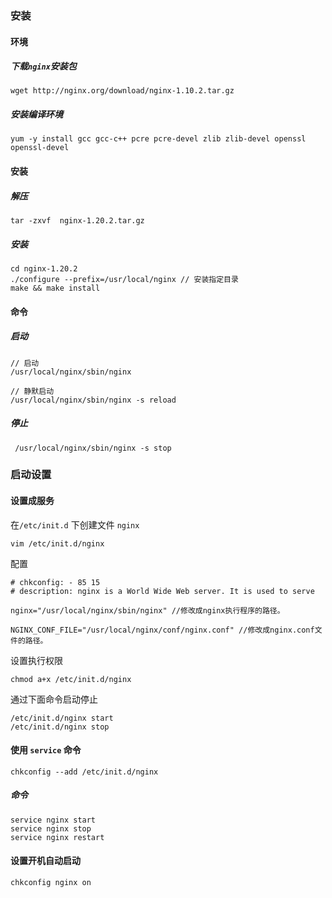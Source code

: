 ### 安装

#### 环境

##### 下载`nginx`安装包

```
wget http://nginx.org/download/nginx-1.10.2.tar.gz
```

##### 安装编译环境

```
yum -y install gcc gcc-c++ pcre pcre-devel zlib zlib-devel openssl openssl-devel
```

#### 安装

##### 解压

```
tar -zxvf  nginx-1.20.2.tar.gz
```

##### 安装

```
cd nginx-1.20.2
./configure --prefix=/usr/local/nginx // 安装指定目录
make && make install
```

#### 命令

##### 启动

```
// 启动
/usr/local/nginx/sbin/nginx

// 静默启动
/usr/local/nginx/sbin/nginx -s reload
```

##### 停止

```
 /usr/local/nginx/sbin/nginx -s stop
```

### 启动设置

#### 设置成服务

在`/etc/init.d` 下创建文件 `nginx`

```
vim /etc/init.d/nginx
```

配置

```
# chkconfig: - 85 15
# description: nginx is a World Wide Web server. It is used to serve

nginx="/usr/local/nginx/sbin/nginx" //修改成nginx执行程序的路径。

NGINX_CONF_FILE="/usr/local/nginx/conf/nginx.conf" //修改成nginx.conf文件的路径。
```

设置执行权限

```
chmod a+x /etc/init.d/nginx
```

通过下面命令启动停止

```
/etc/init.d/nginx start
/etc/init.d/nginx stop
```

#### 使用 `service` 命令

```
chkconfig --add /etc/init.d/nginx
```

##### 命令

```
service nginx start
service nginx stop
service nginx restart
```

#### 设置开机自动启动

```
chkconfig nginx on
```

